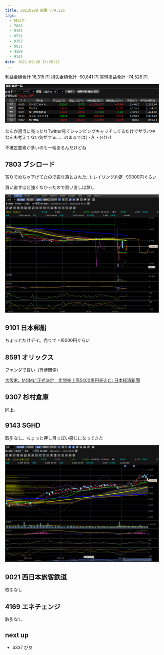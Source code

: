 ```yaml
---
title: 20210928 結果 -74,526
tags:
  - 株ログ
  - 7803
  - 9101
  - 8591
  - 9307
  - 9021
  - 4169
  - 9143
date: 2021-09-28 15:25:21
---
```


利益金額合計 16,315 円
損失金額合計 -90,841 円
実現損益合計 -74,526 円


![i](/kab/img/20210928000.png)

なんか適当に売ったりTwitter見てジャンピングキャッチしてるだけでザラバ中なんも考えてない気がする...このままでは(・A ・)ｲｸﾅｲ!

不確定要素が多いのも一端あるんだけどね

## 7803 ブシロード

寄りでめちゃ下げてたので振り落とされた..トレイリング約定 -90000円ぐらい

買い直すほど強くなかったので買い直しは無し

![i](/kab/img/20210928001.png)

## 9101 日本郵船

ちょっとだけデイ。売りで +16000円ぐらい

## 8591 オリックス

ファンダで買い（万博関係）

[大阪IR、MGMに正式決定　年間売上高5400億円見込む: 日本経済新聞](https://www.nikkei.com/article/DGXZQOUF272LO0X20C21A9000000/)

## 9307 杉村倉庫

同上。

## 9143 SGHD

取引なし。ちょっと押し目っぽい感じになってきた

![i](/kab/img/20210928002.png)

## 9021 西日本旅客鉄道

取引なし

## 4169 エネチェンジ

取引なし

## next up

- 4337 ぴあ
